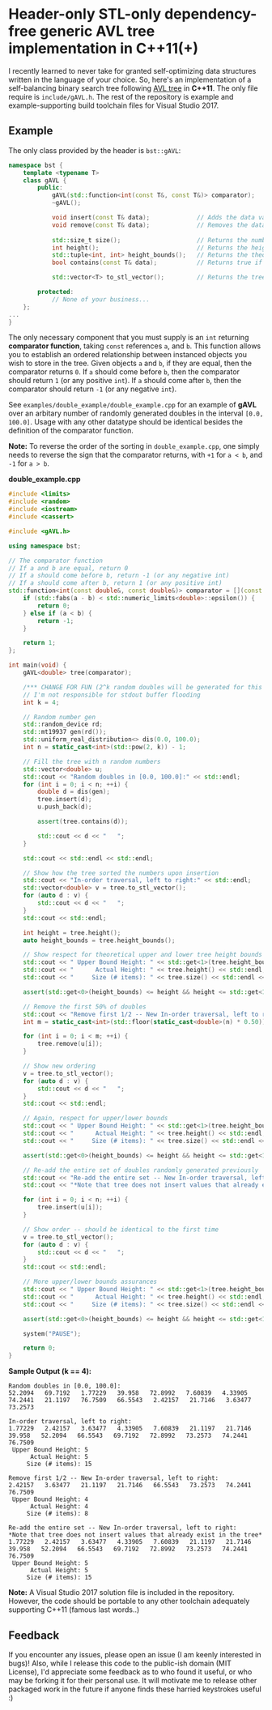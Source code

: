 # Header-only STL-only dependency-free generic AVL tree implementation in C++11(+)

I recently learned to never take for granted self-optimizing data structures written in the language of your choice. So, here's an implementation of a self-balancing binary search tree following [AVL tree](https://en.wikipedia.org/wiki/AVL_tree) in **C++11**. The only file require is `include/gAVL.h`. The rest of the repository is example and example-supporting build toolchain files for Visual Studio 2017.

## Example

The only class provided by the header is ```bst::gAVL```:

```cpp
namespace bst {
	template <typename T>
	class gAVL {
		public:
			gAVL(std::function<int(const T&, const T&)> comparator);
			~gAVL();

			void insert(const T& data);				// Adds the data value to the tree (if it already exists in the tree, does nothing) [O(log(n)]
			void remove(const T& data);				// Removes the data value from the tree (if it does not exist in the tree does nothing) [O(log(n))]
			
			std::size_t size();						// Returns the number of items stored in the tree [O(1)]
			int height();							// Returns the height of the tree (if you *must* know) [O(n)]
			std::tuple<int, int> height_bounds();	// Returns the theoretical upper and lower bounds of the AVL tree (O(1))
			bool contains(const T& data);			// Returns true if the data value is contained in the tree, false otherwise [O(log(n)]

			std::vector<T> to_stl_vector();			// Returns the tree as an ordered vector, with the comparator "least" (negative to all others) value first, and the comparator "most" (positive to all others) last [O(n)]

		protected:
			// None of your business...
	};
...
}
```

The only necessary component that you must supply is an `int` returning **comparator function**, taking `const` references `a`, and `b`. This function allows you to establish an ordered relationship between instanced objects you wish to store in the tree. Given objects `a` and `b`, if they are equal, then the comparator returns `0`. If `a` should come before `b`, then the comparator should return `1` (or any positive `int`). If `a` should come after `b`, then the comparator should return `-1` (or any negative `int`).

See `examples/double_example/double_example.cpp` for an example of **gAVL** over an arbitary number of randomly generated doubles in the interval `[0.0, 100.0]`. Usage with any other datatype should be identical besides the definition of the comparator function.

**Note:** To reverse the order of the sorting in `double_example.cpp`, one simply needs to reverse the sign that the comparator returns, with `+1` for `a < b`, and `-1` for `a > b`.

**double_example.cpp**

```cpp
#include <limits>
#include <random>
#include <iostream>
#include <cassert>

#include <gAVL.h>

using namespace bst;

// The comparator function 
// If a and b are equal, return 0
// If a should come before b, return -1 (or any negative int)
// If a should come after b, return 1 (or any positive int)
std::function<int(const double&, const double&)> comparator = [](const double& a, const double& b) -> int {
	if (std::fabs(a - b) < std::numeric_limits<double>::epsilon()) {
		return 0;
	} else if (a < b) {
		return -1;
	} 

	return 1;
};

int main(void) {
	gAVL<double> tree(comparator);

	/*** CHANGE FOR FUN (2^k random doubles will be generated for this test) ***/
	// I'm not responsible for stdout buffer flooding
	int k = 4;

	// Random number gen
	std::random_device rd;  
	std::mt19937 gen(rd()); 
	std::uniform_real_distribution<> dis(0.0, 100.0);
	int n = static_cast<int>(std::pow(2, k)) - 1;

	// Fill the tree with n random numbers
	std::vector<double> u; 
	std::cout << "Random doubles in [0.0, 100.0]:" << std::endl;
	for (int i = 0; i < n; ++i) {
		double d = dis(gen);
		tree.insert(d);
		u.push_back(d);

		assert(tree.contains(d));

		std::cout << d << "   ";
	}

	std::cout << std::endl << std::endl;

	// Show how the tree sorted the numbers upon insertion
	std::cout << "In-order traversal, left to right:" << std::endl;
	std::vector<double> v = tree.to_stl_vector();
	for (auto d : v) {
		std::cout << d << "   ";
	}
	std::cout << std::endl;

	int height = tree.height();
	auto height_bounds = tree.height_bounds();

	// Show respect for theoretical upper and lower tree height bounds
	std::cout << " Upper Bound Height: " << std::get<1>(tree.height_bounds()) << std::endl;
	std::cout << "      Actual Height: " << tree.height() << std::endl;
	std::cout << "     Size (# items): " << tree.size() << std::endl << std::endl;

	assert(std::get<0>(height_bounds) <= height && height <= std::get<1>(height_bounds));

	// Remove the first 50% of doubles
	std::cout << "Remove first 1/2 -- New In-order traversal, left to right: " << std::endl;
	int m = static_cast<int>(std::floor(static_cast<double>(n) * 0.50));

	for (int i = 0; i < m; ++i) {
		tree.remove(u[i]);
	}

	// Show new ordering
	v = tree.to_stl_vector();
	for (auto d : v) {
		std::cout << d << "   ";
	}
	std::cout << std::endl;

	// Again, respect for upper/lower bounds
	std::cout << " Upper Bound Height: " << std::get<1>(tree.height_bounds()) << std::endl;
	std::cout << "      Actual Height: " << tree.height() << std::endl;
	std::cout << "     Size (# items): " << tree.size() << std::endl << std::endl;

	assert(std::get<0>(height_bounds) <= height && height <= std::get<1>(height_bounds));

	// Re-add the entire set of doubles randomly generated previously
	std::cout << "Re-add the entire set -- New In-order traversal, left to right: " << std::endl;
	std::cout << "*Note that tree does not insert values that already exist in the tree*" << std::endl;

	for (int i = 0; i < n; ++i) {
		tree.insert(u[i]);
	}

	// Show order -- should be identical to the first time
	v = tree.to_stl_vector();
	for (auto d : v) {
		std::cout << d << "   ";
	}
	std::cout << std::endl;

	// More upper/lower bounds assurances
	std::cout << " Upper Bound Height: " << std::get<1>(tree.height_bounds()) << std::endl;
	std::cout << "      Actual Height: " << tree.height() << std::endl;
	std::cout << "     Size (# items): " << tree.size() << std::endl << std::endl;

	assert(std::get<0>(height_bounds) <= height && height <= std::get<1>(height_bounds));

	system("PAUSE");

	return 0;
}
```

**Sample Output (k == 4):**

```
Random doubles in [0.0, 100.0]:
52.2094   69.7192   1.77229   39.958   72.8992   7.60839   4.33905   74.2441   21.1197   76.7509   66.5543   2.42157   21.7146   3.63477   73.2573

In-order traversal, left to right:
1.77229   2.42157   3.63477   4.33905   7.60839   21.1197   21.7146   39.958   52.2094   66.5543   69.7192   72.8992   73.2573   74.2441   76.7509
 Upper Bound Height: 5
      Actual Height: 5
     Size (# items): 15

Remove first 1/2 -- New In-order traversal, left to right:
2.42157   3.63477   21.1197   21.7146   66.5543   73.2573   74.2441   76.7509
 Upper Bound Height: 4
      Actual Height: 4
     Size (# items): 8

Re-add the entire set -- New In-order traversal, left to right:
*Note that tree does not insert values that already exist in the tree*
1.77229   2.42157   3.63477   4.33905   7.60839   21.1197   21.7146   39.958   52.2094   66.5543   69.7192   72.8992   73.2573   74.2441   76.7509
 Upper Bound Height: 5
      Actual Height: 5
     Size (# items): 15
```

**Note:** A Visual Studio 2017 solution file is included in the repository. However, the code should be portable to any other toolchain adequately supporting C++11 (famous last words..)

## Feedback
If you encounter any issues, please open an issue (I am keenly interested in bugs)! Also, while I release this code to the public-ish domain (MIT License), I'd appreciate some feedback as to who found it useful, or who may be forking it for their personal use. It will motivate me to release other packaged work in the future if anyone finds these harried keystrokes useful :)